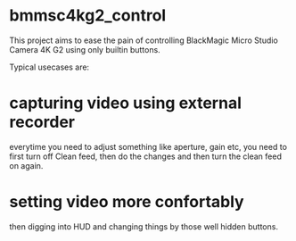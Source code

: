 # bmmsc4kg2_control

This project aims to ease the pain of controlling BlackMagic Micro Studio Camera 4K G2 using only
builtin buttons.

Typical usecases are:

# capturing video using external recorder

everytime you need to adjust something like aperture, gain etc, you need to first turn off Clean feed,
then do the changes and then turn the clean feed on again.

# setting video more confortably

then digging into HUD and changing things by those well hidden buttons.

